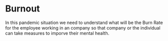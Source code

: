 # Burnout

In this pandemic situation we need to understand what will be the Burn Rate for the employee working in an company so that company or the individual can take measures to imporve their mental  health.
